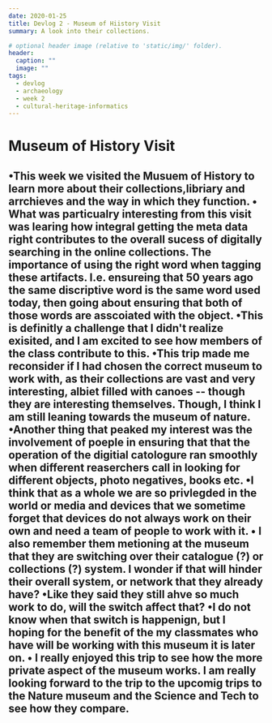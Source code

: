 ```yaml
---
date: 2020-01-25
title: Devlog 2 - Museum of Hiistory Visit
summary: A look into their collections.

# optional header image (relative to 'static/img/' folder).
header:
  caption: ""
  image: ""
tags:
  - devlog
  - archaeology
  - week 2
  - cultural-heritage-informatics
---
```


# Museum of History Visit

•This week we visited the Musuem of History to learn more about their collections,libriary and arrchieves and the way in which
they function.
• What was particualry interesting from this visit was learing how integral getting the meta data right contributes to the overall sucess of digitally searching in the online collections. The importance of using the right word when tagging these artifacts. I.e. ensureing that 50 years ago the same discriptive word is the same word used today, then going about ensuring that both of those words are asscoiated with the object.
•This is definitly a challenge that I didn't realize exisited, and I am excited to see how members of the class contribute to this. 
•This trip made me reconsider if I had chosen the correct museum to work with, as their collections are vast and very interesting, albiet filled with canoes -- though they are interesting themselves. Though, I think I am still leaning towards the museum of nature. 
•Another thing that peaked my interest was the involvement of poeple in ensuring that that the operation of the digitial catologure ran smoothly when different reaserchers call in looking for different objects, photo negatives, books etc. 
•I think that as a whole we are so privlegded in the world or media and devices that we sometime forget that devices do not always work on their own and need a team of people to work with it. 
• I also remember them metioning at the museum that they are switching over their catalogue (?) or collections (?) system. I wonder if that will hinder their overall system, or network that they already have?
•Like they said they still ahve so much work to do, will the switch affect that? 
•I do not know when that switch is happenign, but I hoping for the benefit of the my classmates who have will be working with this museum it is later on. 
• I really enjoyed this trip to see how the more private aspect of the museum works. I am really looking forward to the trip to the upcomig trips to the Nature museum and the Science and Tech to see how they compare. 
---
